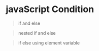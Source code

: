 # javaScript Condition 

> if and else

> nested if and else 

> if else using element variable

> 
